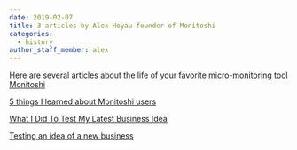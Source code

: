```yaml
---
date: 2019-02-07
title: 3 articles by Alex Hoyau founder of Monitoshi
categories:
  - history
author_staff_member: alex
---
```


Here are several articles about the life of your favorite [micro-monitoring tool Monitoshi](https://monitoshi.com/app/)

[5 things I learned about Monitoshi users](https://www.linkedin.com/pulse/5-things-i-learned-monitoshi-users-alex-hoyau/?published=t)

[What I Did To Test My Latest Business Idea](https://www.linkedin.com/pulse/what-i-did-test-my-latest-business-idea-alex-hoyau/)


[Testing an idea of a new business](https://www.linkedin.com/pulse/my-urls-always-up-alex-hoyau/)
